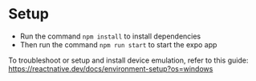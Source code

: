 # Setup
- Run the command `npm install` to install dependencies
- Then run the command `npm run start` to start the expo app

To troubleshoot or setup and install device emulation, refer to this guide: https://reactnative.dev/docs/environment-setup?os=windows
